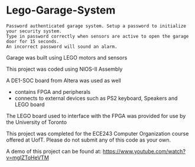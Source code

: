 # Lego-Garage-System
```
Password authenticated garage system. Setup a password to initialize your security system. 
Type in password correctly when sensors are active to open the garage door for 15 seconds. 
An incorrect password will sound an alarm.
```
Garage was built using LEGO motors and sensors

This project was coded using NIOS-II Assembly

A DE1-SOC board from Altera was used as well
* contains FPGA and peripherals
* connects to external devices such as PS2 keyboard, Speakers and LEGO board

The LEGO board used to interface with the FPGA was provided for use by the University of Toronto

This project was completed for the ECE243 Computer Organization course offered at UofT. Please do not submit any of this code as your own.

A demo of this project can be found at: https://www.youtube.com/watch?v=mgIZToHeVTM 
